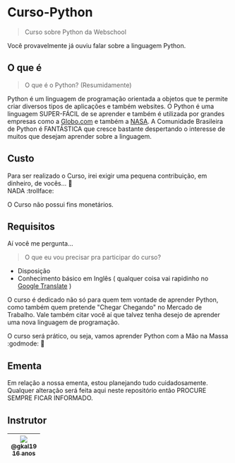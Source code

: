 # Curso-Python

> Curso sobre Python da Webschool

Você provavelmente já ouviu falar sobre a linguagem Python.

## O que é

> O que é o Python? (Resumidamente)

Python é um linguagem de programação orientada a objetos que te permite criar diversos tipos de aplicações e também websites.
O Python é uma linguagem SUPER-FÁCIL de se aprender e também é utilizada por grandes empresas como a [Globo.com](http://www.globo.com/) e também a [NASA](http://www.nasa.gov/). A Comunidade Brasileira de Python é FANTÁSTICA que cresce bastante despertando o interesse de muitos que desejam aprender sobre a linguagem.

## Custo

Para ser realizado o Curso, irei exigir uma pequena contribuição, em dinheiro, de vocês... :eyes:
<br>
NADA :trollface:

O Curso não possui fins monetários.

## Requisitos

Aí você me pergunta...

> O que eu vou precisar pra participar do curso?

- Disposição
- Conhecimento básico em Inglês ( qualquer coisa vai rapidinho no [Google Translate](translate.google.com) )

O curso é dedicado não só para quem tem vontade de aprender Python, como também quem pretende "Chegar Chegando" no Mercado de Trabalho. Vale também citar você aí que talvez tenha desejo de aprender uma nova linguagem de programação.

O curso será prático, ou seja, vamos aprender Python com a Mão na Massa :godmode: :metal: 

## Ementa

Em relação a nossa ementa, estou planejando tudo cuidadosamente.
Qualquer alteração será feita aqui neste repositório então PROCURE SEMPRE FICAR INFORMADO.

## Instrutor

| [<img src="https://avatars0.githubusercontent.com/u/11067705?v=3&s=115"><br><sub>@gkal19</sub><br><sub>16 anos</sub>](https://github.com/gkal19) |
| :---: |